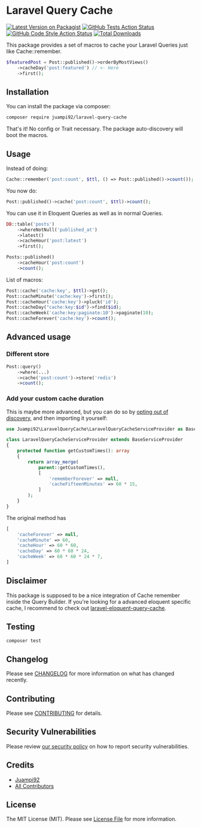 # Laravel Query Cache

[![Latest Version on Packagist](https://img.shields.io/packagist/v/juampi92/laravel-query-cache.svg?style=flat-square)](https://packagist.org/packages/juampi92/laravel-query-cache)
[![GitHub Tests Action Status](https://img.shields.io/github/actions/workflow/status/juampi92/laravel-query-cache/run-tests.yml?branch=master&style=flat-square)](https://github.com/juampi92/laravel-query-cache/actions?query=workflow%3ATests+branch%3Amaster)
[![GitHub Code Style Action Status](https://img.shields.io/github/actions/workflow/status/juampi92/laravel-query-cache/php-cs-fixer.yml?branch=master&label=code%20style&style=flat-square)](https://github.com/juampi92/laravel-query-cache/actions?query=workflow%3A"Check+%26+fix+styling"+branch%3Amaster)
[![Total Downloads](https://img.shields.io/packagist/dt/juampi92/laravel-query-cache.svg?style=flat-square)](https://packagist.org/packages/juampi92/laravel-query-cache)

This package provides a set of macros to cache your Laravel Queries just like Cache::remember.

```php
$featuredPost = Post::published()->orderByMostViews()
    ->cacheDay('post:featured') // <- Here
    ->first();
```

## Installation

You can install the package via composer:

```bash
composer require juampi92/laravel-query-cache
```

That's it! No config or Trait necessary. The package auto-discovery will boot the macros.

## Usage

Instead of doing:

```php
Cache::remember('post:count', $ttl, () => Post::published()->count());
```

You now do:

```php
Post::published()->cache('post:count', $ttl)->count();
```

You can use it in Eloquent Queries as well as in normal Queries.

```php
DB::table('posts')
    ->whereNotNull('published_at')
    ->latest()
    ->cacheHour('post:latest')
    ->first();

Posts::published()
    ->cacheHour('post:count')
    ->count();
```

List of macros:

```php
Post::cache('cache:key', $ttl)->get();
Post::cacheMinute('cache:key')->first();
Post::cacheHour('cache:key')->pluck('id');
Post::cacheDay("cache:key:$id")->find($id);
Post::cacheWeek('cache:key:paginate:10')->paginate(10);
Post::cacheForever('cache:key')->count();
```

## Advanced usage

### Different store

```php
Post::query()
    ->where(...)
    ->cache('post:count')->store('redis')
    ->count();
```

### Add your custom cache duration

This is maybe more advanced, but you can do so by [opting out of discovery](https://laravel.com/docs/8.x/packages#opting-out-of-package-discovery), and then importing it yourself:

```php
use Juampi92\LaravelQueryCache\LaravelQueryCacheServiceProvider as BaseServiceProvider;

class LaravelQueryCacheServiceProvider extends BaseServiceProvider
{
    protected function getCustomTimes(): array
    {
        return array_merge(
            parent::getCustomTimes(),
            [
                'rememberForever' => null,
                'cacheFifteenMinutes' => 60 * 15,
            ]
        );
    }
}
```

The original method has
```php
[
    'cacheForever' => null,
    'cacheMinute' => 60,
    'cacheHour' => 60 * 60,
    'cacheDay' => 60 * 60 * 24,
    'cacheWeek' => 60 * 60 * 24 * 7,
]
```

## Disclaimer

This package is supposed to be a nice integration of Cache remember inside the Query Builder.
If you're looking for a advanced eloquent specific cache, I recommend to check out [laravel-eloquent-query-cache](https://github.com/renoki-co/laravel-eloquent-query-cache).

## Testing

```bash
composer test
```

## Changelog

Please see [CHANGELOG](CHANGELOG.md) for more information on what has changed recently.

## Contributing

Please see [CONTRIBUTING](.github/CONTRIBUTING.md) for details.

## Security Vulnerabilities

Please review [our security policy](../../security/policy) on how to report security vulnerabilities.

## Credits

- [Juampi92](https://github.com/juampi92)
- [All Contributors](../../contributors)

## License

The MIT License (MIT). Please see [License File](LICENSE.md) for more information.
